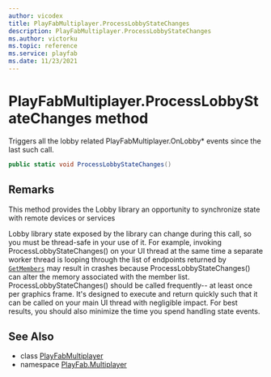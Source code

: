 ```yaml
---
author: vicodex
title: PlayFabMultiplayer.ProcessLobbyStateChanges
description: PlayFabMultiplayer.ProcessLobbyStateChanges
ms.author: victorku
ms.topic: reference
ms.service: playfab
ms.date: 11/23/2021
---
```


# PlayFabMultiplayer.ProcessLobbyStateChanges method

Triggers all the lobby related PlayFabMultiplayer.OnLobby* events since the last such call.

```csharp
public static void ProcessLobbyStateChanges()
```

## Remarks

This method provides the Lobby library an opportunity to synchronize state with remote devices or services

Lobby library state exposed by the library can change during this call, so you must be thread-safe in your use of it. For example, invoking ProcessLobbyStateChanges() on your UI thread at the same time a separate worker thread is looping through the list of endpoints returned by [`GetMembers`](../Lobby/GetMembers.md) may result in crashes because ProcessLobbyStateChanges() can alter the memory associated with the member list. ProcessLobbyStateChanges() should be called frequently-- at least once per graphics frame. It's designed to execute and return quickly such that it can be called on your main UI thread with negligible impact. For best results, you should also minimize the time you spend handling state events.

## See Also

* class [PlayFabMultiplayer](../PlayFabMultiplayer.md)
* namespace [PlayFab.Multiplayer](../../PlayFabMultiplayerSDK.md)

